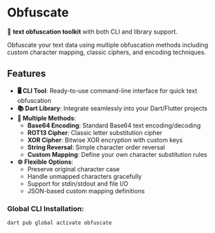 # Obfuscate

🔐 **text obfuscation toolkit** with both CLI and library support.

Obfuscate your text data using multiple obfuscation methods including custom character mapping, classic ciphers, and encoding techniques.

## Features

- **🖥️ CLI Tool**: Ready-to-use command-line interface for quick text obfuscation
- **📚 Dart Library**: Integrate seamlessly into your Dart/Flutter projects
- **🔀 Multiple Methods**:
    - **Base64 Encoding**: Standard Base64 text encoding/decoding
    - **ROT13 Cipher**: Classic letter substitution cipher
    - **XOR Cipher**: Bitwise XOR encryption with custom keys
    - **String Reversal**: Simple character order reversal
    - **Custom Mapping**: Define your own character substitution rules
- **⚙️ Flexible Options**:
    - Preserve original character case
    - Handle unmapped characters gracefully
    - Support for stdin/stdout and file I/O
    - JSON-based custom mapping definitions

### Global CLI Installation:
```bash
dart pub global activate obfuscate